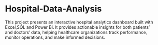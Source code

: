 # Hospital-Data-Analysis
This project presents an interactive hospital analytics dashboard built with Excel,SQL and Power Bi. It provides actionable insights for both patients’ and doctors’ data, helping healthcare organizations track performance, monitor operations, and make informed decisions.
